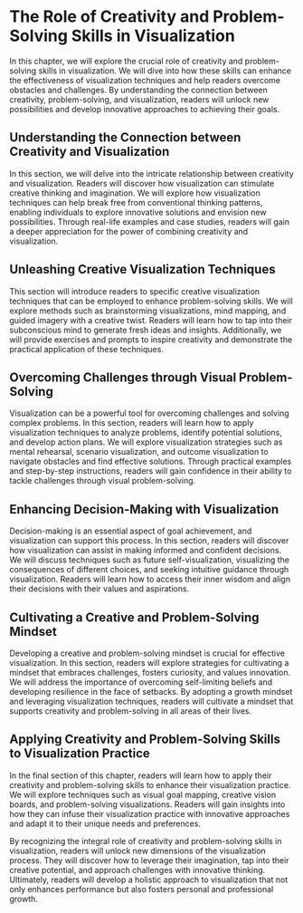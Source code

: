 # The Role of Creativity and Problem-Solving Skills in Visualization

In this chapter, we will explore the crucial role of creativity and problem-solving skills in visualization. We will dive into how these skills can enhance the effectiveness of visualization techniques and help readers overcome obstacles and challenges. By understanding the connection between creativity, problem-solving, and visualization, readers will unlock new possibilities and develop innovative approaches to achieving their goals.

## Understanding the Connection between Creativity and Visualization

In this section, we will delve into the intricate relationship between creativity and visualization. Readers will discover how visualization can stimulate creative thinking and imagination. We will explore how visualization techniques can help break free from conventional thinking patterns, enabling individuals to explore innovative solutions and envision new possibilities. Through real-life examples and case studies, readers will gain a deeper appreciation for the power of combining creativity and visualization.

## Unleashing Creative Visualization Techniques

This section will introduce readers to specific creative visualization techniques that can be employed to enhance problem-solving skills. We will explore methods such as brainstorming visualizations, mind mapping, and guided imagery with a creative twist. Readers will learn how to tap into their subconscious mind to generate fresh ideas and insights. Additionally, we will provide exercises and prompts to inspire creativity and demonstrate the practical application of these techniques.

## Overcoming Challenges through Visual Problem-Solving

Visualization can be a powerful tool for overcoming challenges and solving complex problems. In this section, readers will learn how to apply visualization techniques to analyze problems, identify potential solutions, and develop action plans. We will explore visualization strategies such as mental rehearsal, scenario visualization, and outcome visualization to navigate obstacles and find effective solutions. Through practical examples and step-by-step instructions, readers will gain confidence in their ability to tackle challenges through visual problem-solving.

## Enhancing Decision-Making with Visualization

Decision-making is an essential aspect of goal achievement, and visualization can support this process. In this section, readers will discover how visualization can assist in making informed and confident decisions. We will discuss techniques such as future self-visualization, visualizing the consequences of different choices, and seeking intuitive guidance through visualization. Readers will learn how to access their inner wisdom and align their decisions with their values and aspirations.

## Cultivating a Creative and Problem-Solving Mindset

Developing a creative and problem-solving mindset is crucial for effective visualization. In this section, readers will explore strategies for cultivating a mindset that embraces challenges, fosters curiosity, and values innovation. We will address the importance of overcoming self-limiting beliefs and developing resilience in the face of setbacks. By adopting a growth mindset and leveraging visualization techniques, readers will cultivate a mindset that supports creativity and problem-solving in all areas of their lives.

## Applying Creativity and Problem-Solving Skills to Visualization Practice

In the final section of this chapter, readers will learn how to apply their creativity and problem-solving skills to enhance their visualization practice. We will explore techniques such as visual goal mapping, creative vision boards, and problem-solving visualizations. Readers will gain insights into how they can infuse their visualization practice with innovative approaches and adapt it to their unique needs and preferences.

By recognizing the integral role of creativity and problem-solving skills in visualization, readers will unlock new dimensions of the visualization process. They will discover how to leverage their imagination, tap into their creative potential, and approach challenges with innovative thinking. Ultimately, readers will develop a holistic approach to visualization that not only enhances performance but also fosters personal and professional growth.
